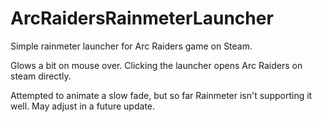 # ArcRaidersRainmeterLauncher
Simple rainmeter launcher for Arc Raiders game on Steam.

Glows a bit on mouse over. Clicking the launcher opens Arc Raiders on steam directly. 

Attempted to animate a slow fade, but so far Rainmeter isn't supporting it well. May adjust in a future update.